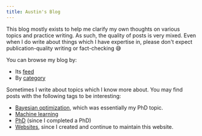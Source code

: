 ```yaml
---
title: Austin's Blog
---
```


This blog mostly exists to help me clarify my own thoughts on various topics and practice writing.
As such, the quality of posts is very mixed.
Even when I do write about things which I have expertise in,
please don't expect publication-quality writing or fact-checking 😅

You can browse my blog by:

- Its [feed](/blog/index)
- By [category](/categories/)

Sometimes I write about topics which I know more about. You may find posts with the following tags to be interesting:

- [Bayesian optimization](/categories/bayesian-optimization/), which was essentially my PhD topic.
- [Machine learning](/categories/machine-learning/)
- [PhD](/categories/phd/) (since I completed a PhD)
- [Websites](/categories/website/), since I created and continue to maintain this website.
